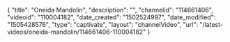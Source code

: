 {
    "title": "Oneida Mandolin",
    "description": "",
    "channelid": "114661406",
    "videoid": "110004182",
    "date_created": "1502524997",
    "date_modified": "1505428576",
    "type": "captivate",
    "layout": "channelVideo",
    "url": "\/latest-videos\/oneida-mandolin\/114661406-110004182"
}